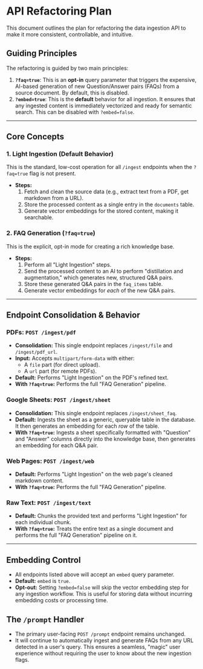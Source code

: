 # API Refactoring Plan

This document outlines the plan for refactoring the data ingestion API to make it more consistent, controllable, and intuitive.

## Guiding Principles

The refactoring is guided by two main principles:

1.  **`?faq=true`**: This is an **opt-in** query parameter that triggers the expensive, AI-based generation of new Question/Answer pairs (FAQs) from a source document. By default, this is disabled.
2.  **`?embed=true`**: This is the **default** behavior for all ingestion. It ensures that any ingested content is immediately vectorized and ready for semantic search. This can be disabled with `?embed=false`.

---

## Core Concepts

### 1. Light Ingestion (Default Behavior)

This is the standard, low-cost operation for all `/ingest` endpoints when the `?faq=true` flag is not present.

-   **Steps:**
    1.  Fetch and clean the source data (e.g., extract text from a PDF, get markdown from a URL).
    2.  Store the processed content as a single entry in the `documents` table.
    3.  Generate vector embeddings for the stored content, making it searchable.

### 2. FAQ Generation (`?faq=true`)

This is the explicit, opt-in mode for creating a rich knowledge base.

-   **Steps:**
    1.  Perform all "Light Ingestion" steps.
    2.  Send the processed content to an AI to perform "distillation and augmentation," which generates new, structured Q&A pairs.
    3.  Store these generated Q&A pairs in the `faq_items` table.
    4.  Generate vector embeddings for *each* of the new Q&A pairs.

---

## Endpoint Consolidation & Behavior

### PDFs: `POST /ingest/pdf`

-   **Consolidation:** This single endpoint replaces `/ingest/file` and `/ingest/pdf_url`.
-   **Input:** Accepts `multipart/form-data` with either:
    -   A `file` part (for direct upload).
    -   A `url` part (for remote PDFs).
-   **Default:** Performs "Light Ingestion" on the PDF's refined text.
-   **With `?faq=true`:** Performs the full "FAQ Generation" pipeline.

### Google Sheets: `POST /ingest/sheet`

-   **Consolidation:** This single endpoint replaces `/ingest/sheet_faq`.
-   **Default:** Ingests the sheet as a generic, queryable table in the database. It then generates an embedding for each *row* of the table.
-   **With `?faq=true`:** Ingests a sheet specifically formatted with "Question" and "Answer" columns directly into the knowledge base, then generates an embedding for each Q&A pair.

### Web Pages: `POST /ingest/web`

-   **Default:** Performs "Light Ingestion" on the web page's cleaned markdown content.
-   **With `?faq=true`:** Performs the full "FAQ Generation" pipeline.

### Raw Text: `POST /ingest/text`

-   **Default:** Chunks the provided text and performs "Light Ingestion" for each individual chunk.
-   **With `?faq=true`:** Treats the entire text as a single document and performs the full "FAQ Generation" pipeline on it.

---

## Embedding Control

-   All endpoints listed above will accept an `embed` query parameter.
-   **Default:** `embed` is `true`.
-   **Opt-out:** Setting `?embed=false` will skip the vector embedding step for any ingestion workflow. This is useful for storing data without incurring embedding costs or processing time.

## The `/prompt` Handler

-   The primary user-facing `POST /prompt` endpoint remains unchanged.
-   It will continue to automatically ingest and generate FAQs from any URL detected in a user's query. This ensures a seamless, "magic" user experience without requiring the user to know about the new ingestion flags.